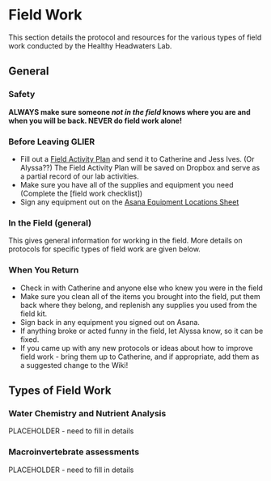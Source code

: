 # Field Work
This section details the protocol and resources for the various types of field work conducted by the Healthy Headwaters Lab.

## General
### Safety
**ALWAYS make sure someone *not in the field* knows where you are and when you will be back. NEVER do field work alone!**  


### Before Leaving GLIER
* Fill out a [Field Activity Plan](/Field-work/Field-activity-plan.docx) and send it to Catherine and Jess Ives. (Or Alyssa??) The Field Activity Plan will be saved on Dropbox and serve as a partial record of our lab activities.
* Make sure you have all of the supplies and equipment you need (Complete the [field work checklist])
* Sign any equipment out on the [Asana Equipment Locations Sheet](https://app.asana.com/0/1128801752832452/board)

### In the Field (general)
This gives general information for working in the field. More details on protocols for specific types of field work are given below.

### When You Return
* Check in with Catherine and anyone else who knew you were in the field
* Make sure you clean all of the items you brought into the field, put them back where they belong, and replenish any supplies you used from the field kit. 
* Sign back in any equipment you signed out on Asana.  
* If anything broke or acted funny in the field, let Alyssa know, so it can be fixed.
* If you came up with any new protocols or ideas about how to improve field work - bring them up to Catherine, and if appropriate, add them as a suggested change to the Wiki! 

## Types of Field Work
### Water Chemistry and Nutrient Analysis
PLACEHOLDER - need to fill in details

### Macroinvertebrate assessments
PLACEHOLDER - need to fill in details


